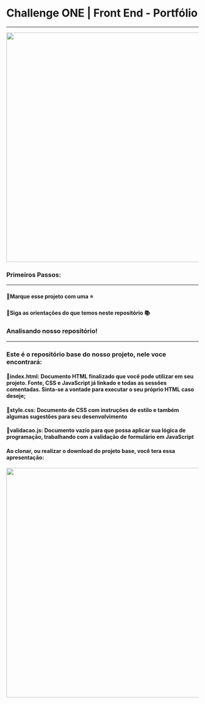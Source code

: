 # Challenge ONE | Front End - Portfólio

---

<p align="center" >
     <img width="600" heigth="600" src="https://user-images.githubusercontent.com/101413385/168887837-b6d26532-6782-48dc-92eb-e48bf6c57a15.png">
</p>

### Primeiros Passos:

---

#### 🔹Marque esse projeto com uma ⭐

#### 🔹Siga as orientações do que temos neste repositório 📚

### Analisando nosso repositório!

---

### Este é o repositório base do nosso projeto, nele voce encontrará:

#### 🔹index.html: Documento HTML finalizado que você pode utilizar em seu projeto. Fonte, CSS e JavaScript já linkado e todas as sessões comentadas. Sinta-se a vontade para executar o seu próprio HTML caso deseje;

#### 🔹style.css: Documento de CSS com instruções de estilo e também algumas sugestões para seu desenvolvimento

#### 🔹validacao.js: Documento vazio para que possa aplicar sua lógica de programação, trabalhando com a validação de formulário em JavaScript

#### Ao clonar, ou realizar o download do projeto base, você tera essa apresentação:

<p align="center" >
     <img width="600" heigth="600" src="https://user-images.githubusercontent.com/101413385/168888313-d031e9e1-1449-4b73-bd3c-3102223097f3.png">
</p>
